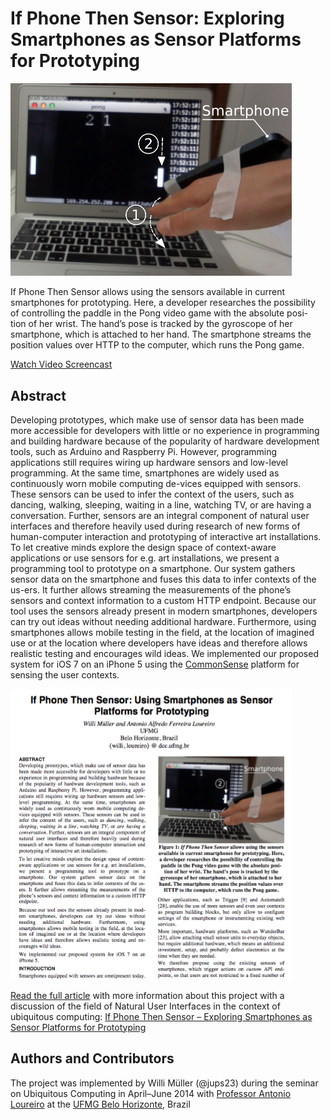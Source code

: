 # If Phone Then Sensor: Exploring Smartphones as Sensor Platforms for Prototyping

<img src="figure-1-paddle-follows-wrist-phone.png" width="450px"/>

If Phone Then Sensor allows using the sensors available in current smartphones for prototyping. Here, a developer researches the possibility of controlling the paddle in the Pong video game with the absolute posi- tion of her wrist. The hand’s pose is tracked by the gyroscope of her smartphone, which is attached to her hand. The smartphone streams the position values over HTTP to the computer, which runs the Pong game.

[Watch Video Screencast](https://youtu.be/mSh8CIye7q0)

## Abstract
Developing prototypes, which make use of sensor data has been made more accessible for developers with little or no experience in programming and building hardware because of the popularity of hardware development tools, such as Arduino and Raspberry Pi. However, programming applications still requires wiring up hardware sensors and low-level programming. At the same time, smartphones are widely used as continuously worn mobile computing de-vices equipped with sensors. These sensors can be used to infer the context of the users, such as dancing, walking, sleeping, waiting in a line, watching TV, or are having a conversation. Further, sensors are an integral component of natural user interfaces and therefore heavily used during research of new forms of human-computer interaction and prototyping of interactive art installations.
To let creative minds explore the design space of context-aware applications or use sensors for e.g. art installations, we present a programming tool to prototype on a smartphone. Our system gathers sensor data on the smartphone and fuses this data to infer contexts of the us-ers. It further allows streaming the measurements of the phone’s sensors and context information to a custom HTTP endpoint.
Because our tool uses the sensors already present in modern smartphones, developers can try out ideas without needing additional hardware. Furthermore, using smartphones allows mobile testing in the field, at the location of imagined use or at the location where developers have ideas and therefore allows realistic testing and encourages wild ideas.
We implemented our proposed system for iOS 7 on an iPhone 5 using the [CommonSense](http://developer.sense-os.nl/Libraries/iOS/) platform for sensing the user contexts.

<a href="WilliMüller-SmartphoneSensorPrototyping.pdf"> <img src="preview-paper.png" width="450px"> </a>

[Read the full article](WilliMüller-SmartphoneSensorPrototyping.pdf) with more information about this project with a discussion of the field of Natural User Interfaces in the context of ubiquitous computing: [If Phone Then Sensor – Exploring Smartphones as Sensor Platforms for Prototyping](WilliMüller-SmartphoneSensorPrototyping.pdf)


## Authors and Contributors
The project was implemented by Willi Müller (@jups23) during the seminar on Ubiquitous Computing in April–June 2014 with [Professor Antonio Loureiro](http://www.dcc.ufmg.br/dcc/?q=en/node/154) at the [UFMG Belo Horizonte](http://dcc.ufmg.br/dcc/?q=en), Brazil
